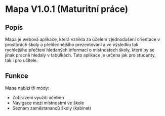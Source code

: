 # Mapa V1.0.1 (Maturitní práce)
## Popis
Mapa je webová aplikace, která vznikla za účelem zjednodušení orientace v prostorách školy
a přehlednějšího prezentování a ve výsledku tak rychlejšího přečtení hledaných informací
o místnostech školy, které by se jinak pracně hledaly v tabulkách. Tato aplikace je určena jak pro studenty, tak i pro učitele.

## Funkce
Mapa nabízí tři módy: 
- Zobrazení využití učeben
- Navigace mezi místnostmi ve škole
- Seznam zaměstananců školy (kabinet)
